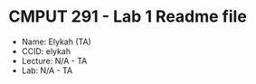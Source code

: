 # CMPUT 291 - Lab 1 Readme file
- Name: Elykah (TA)
- CCID: elykah
- Lecture: N/A - TA
- Lab: N/A - TA
